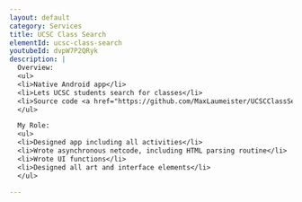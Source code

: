 ```yaml
---
layout: default
category: Services
title: UCSC Class Search
elementId: ucsc-class-search
youtubeId: dvpW7P2QRyk
description: |
  Overview:
  <ul>
  <li>Native Android app</li>
  <li>Lets UCSC students search for classes</li>
  <li>Source code <a href="https://github.com/MaxLaumeister/UCSCClassSearch">on GitHub</a></li>
  </ul>

  My Role:
  <ul>
  <li>Designed app including all activities</li>
  <li>Wrote asynchronous netcode, including HTML parsing routine</li>
  <li>Wrote UI functions</li>
  <li>Designed all art and interface elements</li>
  </ul>

---
```

